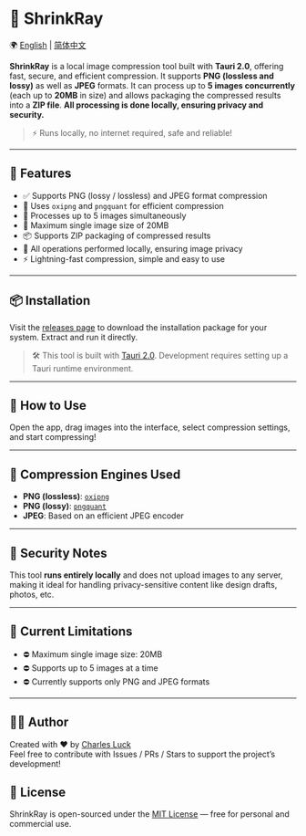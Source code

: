 # 🔬 ShrinkRay

🌍 [English](./README.md) | [简体中文](./README.zh-CN.md)


**ShrinkRay** is a local image compression tool built with **Tauri 2.0**, offering fast, secure, and efficient compression. It supports **PNG (lossless and lossy)** as well as **JPEG** formats. It can process up to **5 images concurrently** (each up to **20MB** in size) and allows packaging the compressed results into a **ZIP file**. **All processing is done locally, ensuring privacy and security.**

> ⚡ Runs locally, no internet required, safe and reliable!

---

## 🧩 Features

- ✅ Supports PNG (lossy / lossless) and JPEG format compression  
- 🚀 Uses `oxipng` and `pngquant` for efficient compression  
- 🧵 Processes up to 5 images simultaneously  
- 📁 Maximum single image size of 20MB  
- 📦 Supports ZIP packaging of compressed results  
- 🔐 All operations performed locally, ensuring image privacy  
- ⚡ Lightning-fast compression, simple and easy to use

---

## 📦 Installation

Visit the [releases page](https://github.com/charles-lck/shrinkray/releases) to download the installation package for your system. Extract and run it directly.

> 🛠️ This tool is built with [Tauri 2.0](https://v2.tauri.app/). Development requires setting up a Tauri runtime environment.

---

## 🚀 How to Use

Open the app, drag images into the interface, select compression settings, and start compressing!

---

## 🔧 Compression Engines Used

- **PNG (lossless)**: [`oxipng`](https://github.com/shssoichiro/oxipng)  
- **PNG (lossy)**: [`pngquant`](https://github.com/kornelski/pngquant)  
- **JPEG**: Based on an efficient JPEG encoder

---

## 🔐 Security Notes

This tool **runs entirely locally** and does not upload images to any server, making it ideal for handling privacy-sensitive content like design drafts, photos, etc.

---

## 📌 Current Limitations

- ⛔ Maximum single image size: 20MB  
- ⛔ Supports up to 5 images at a time  
- ⛔ Currently supports only PNG and JPEG formats

---

## 👨‍💻 Author

Created with ❤️ by [Charles Luck](https://github.com/charles-lck)  
Feel free to contribute with Issues / PRs / Stars to support the project’s development!


## 📄 License

ShrinkRay is open-sourced under the [MIT License](./LICENSE) — free for personal and commercial use.
